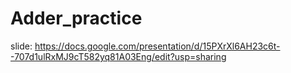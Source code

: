 # Adder_practice

slide: https://docs.google.com/presentation/d/15PXrXl6AH23c6t--707d1ulRxMJ9cT582yq81A03Eng/edit?usp=sharing
